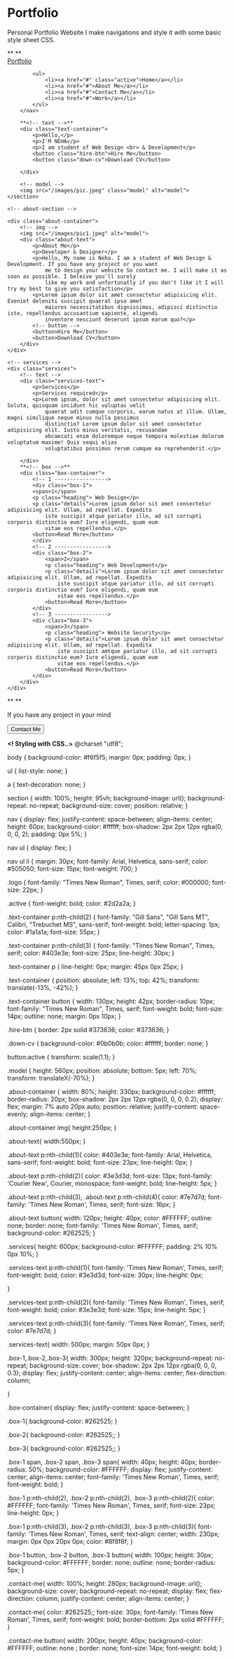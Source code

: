 # Portfolio
Personal Portfolio Website
I make navigations and style it with some basic style sheet CSS.

<!DOCTYPE html>
<html lang="en">

<head>
    <meta charset="UTF-8">
    <meta http-equiv="X-UA-Compatible" content="IE=edge">
    <meta name="viewport" content="width=device-width, initial-scale=1.0">
    <title>Document</title>
    <link rel="stylesheet" href="style.css">
</head>

<body>
    <section>
       ** <!-- navigation  ------------->**
        <nav>
            <!-- logo -->
            <a href="#" class="logo"> Portfolio</a>
            <!-- menu -->

            <ul>
                <li><a href="#" class="active">Home</a></li>
                <li><a href="#">About Me</a></li>
                <li><a href="#">Contact Me</a></li>
                <li><a href="#">Work</a></li>
            </ul>
        </nav>

        **<!-- text -->**
        <div class="text-container">
            <p>Hello,</p>
            <p>I'M NEHA</p>
            <p>I am student of Web Design <br> & Development</p>
            <button class="hire-btn">Hire Me</button>
            <button class="down-cv">Download CV</button>

        </div>

        <!-- model -->
        <img src="/images/pic.jpeg" class="model" alt="model">
    </section>

    <!-- about-section -->

    <div class="about-container">
        <!-- img -->
        <img src="/images/pic1.jpeg" alt="model">
        <div class="about-text">
            <p>About Me</p>
            <p>Developer & Designer</p>
            <p>Hello, My name is Neha. I am a student of Web Design & Development. If you have any project or you want
                me to design your website So contact me. I will make it as soon as possible. I beleive you'll surely
                like my work and unfortunatly if you don't like it I will try my best to give you satisfaction</p>
            <p>Lorem ipsum dolor sit amet consectetur adipisicing elit. Eveniet deleniti suscipit quaerat ipsa amet
                maiores necessitatibus dignissimos, adipisci distinctio iste, repellendus accusantium sapiente, eligendi
                inventore nesciunt deserunt ipsum earum quo?</p>
            <!-- button -->
            <button>Hire Me</button>
            <button>Download CV</button>
        </div>
    </div>

    <!-- services -->
    <div class="services">
        <!-- text -->
        <div class="services-text">
            <p>Services</p>
            <p>Services required</p>
            <p>Lorem ipsum, dolor sit amet consectetur adipisicing elit. Soluta, quisquam incidunt hic voluptas velit
                quaerat odit cumque corporis, earum natus at illum. Ullam, magni similique neque minus nulla possimus
                distinctio? Lorem ipsum dolor sit amet consectetur adipisicing elit. Iusto minus veritatis, recusandae
                obcaecati enim doloremque neque tempora molestiae dolorum voluptatum maxime! Quis sequi alias
                voluptatibus possimus rerum cumque ea reprehenderit.</p>

        </div>
        **<!-- box -->**
        <div class="box-container">
            <!-- 1 ----------------->
            <div class="box-1">
            <span>1</span>
            <p class="heading"> Web Design</p>
            <p class="details">Lorem ipsum dolor sit amet consectetur adipisicing elit. Ullam, ad repellat. Expedita
                iste suscipit atque pariatur illo, ad sit corrupti corporis distinctio eum? Iure eligendi, quam eum
                vitae eos repellendus.</p>
            <button>Read More</button>  
            </div>  
            <!-- 2 ----------------->
            <div class="box-2">
                <span>2</span>
                <p class="heading"> Web Development</p>
                <p class="details">Lorem ipsum dolor sit amet consectetur adipisicing elit. Ullam, ad repellat. Expedita
                    iste suscipit atque pariatur illo, ad sit corrupti corporis distinctio eum? Iure eligendi, quam eum
                    vitae eos repellendus.</p>
                <button>Read More</button> 
            </div>
            <!-- 3 ----------------->
            <div class="box-3">
                <span>3</span>
                <p class="heading"> Website Security</p>
                <p class="details">Lorem ipsum dolor sit amet consectetur adipisicing elit. Ullam, ad repellat. Expedita
                    iste suscipit amtque pariatur illo, ad sit corrupti corporis distinctio eum? Iure eligendi, quam eum
                    vitae eos repellendus.</p>
                <button>Read More</button> 
            </div>
        </div>
    </div>

   ** <!-- contact me -->**
    <div class="contact-me">
        <p>If you have any project in your mind</p>
        <button>Contact Me</button>
    </div>
</body>

</html>

**<! Styling with CSS..>**
@charset "utf8";

body {
  background-color: #f6f5f5;
  margin: 0px;
  padding: 0px;
}

ul {
  list-style: none;
}

a {
  text-decoration: none;
}

section {
  width: 100%;
  height: 95vh;
  background-image: url();
  background-repeat: no-repeat;
  background-size: cover;
  position: relative;
}

nav {
  display: flex;
  justify-content: space-between;
  align-items: center;
  height: 60px;
  background-color: #ffffff;
  box-shadow: 2px 2px 12px rgba(0, 0, 0, 2);
  padding: 0px 5%;
}

nav ul {
  display: flex;
}

nav ul li {
  margin: 30px;
  font-family: Arial, Helvetica, sans-serif;
  color: #505050;
  font-size: 15px;
  font-weight: 700;
}

.logo {
  font-family: "Times New Roman", Times, serif;
  color: #000000;
  font-size: 22px;
}

.active {
  font-weight: bold;
  color: #2d2a2a;
}

.text-container p:nth-child(2) {
  font-family: "Gill Sans", "Gill Sans MT", Calibri, "Trebuchet MS", sans-serif;
  font-weight: bold;
  letter-spacing: 1px;
  color: #1a1a1a;
  font-size: 55px;
}

.text-container p:nth-child(3) {
  font-family: "Times New Roman", Times, serif;
  color: #403e3e;
  font-size: 25px;
  line-height: 30px;
}

.text-container p {
  line-height: 0px;
  margin: 45px 0px 25px;
}

.text-container {
  position: absolute;
  left: 13%;
  top: 42%;
  transform: translate(-13%, -42%);
}

.text-container button {
  width: 130px;
  height: 42px;
  border-radius: 10px;
  font-family: "Times New Roman", Times, serif;
  font-weight: bold;
  font-size: 14px;
  outline: none;
  margin: 0px 10px;
}

.hire-btn {
  border: 2px solid #373636;
  color: #373636;
}

.down-cv {
  background-color: #0b0b0b;
  color: #ffffff;
  border: none;
}

button:active {
  transform: scale(1.1);
}

.model {
  height: 560px;
  position: absolute;
  bottom: 5px;
  left: 70%;
  transform: translateX(-70%);
}

.about-container {
  width: 80%;
  height: 330px;
  background-color: #ffffff;
  border-radius: 20px;
  box-shadow: 2px 2px 12px rgba(0, 0, 0, 0.2);
  display: flex;
  margin: 7% auto 20px auto;
  position: relative;
  justify-content: space-evenly;
  align-items: center;
}

.about-container img{
    height:250px;
}

.about-text{
    width:550px;
}

.about-text p:nth-child(1){
    color: #403e3e;
    font-family: Arial, Helvetica, sans-serif;
    font-weight: bold;
    font-size: 23px;
    line-height: 0px;
}

.about-text p:nth-child(2){
    color: #3e3d3d;
    font-size: 13px;
    font-family: 'Courier New', Courier, monospace;
    font-weight: bold;
    line-height: 5px;
}

.about-text p:nth-child(3),
.about-text p:nth-child(4){
    color: #7e7d7d;
    font-family: 'Times New Roman', Times, serif;
    font-size: 16px;
}

.about-text button{
    width: 120px;
    height: 40px;
    color: #FFFFFF;
    outline: none;
    border: none;
    font-family: 'Times New Roman', Times, serif;
    background-color: #262525;
}

.services{
    height: 600px;
    background-color: #FFFFFF;
    padding: 2% 10% 0px 10%;
}

.services-text p:nth-child(1){
    font-family: 'Times New Roman', Times, serif;
    font-weight: bold;
    color: #3e3d3d;
    font-size: 30px;
    line-height: 0px;

}

.services-text p:nth-child(2){
    font-family: 'Times New Roman', Times, serif;
    font-weight: bold;
    color: #3e3e3d;
    font-size: 15px;
    line-height: 5px;
}

.services-text p:nth-child(3){
    font-family: 'Times New Roman', Times, serif;
    color: #7e7d7d;
}

.services-text{
    width: 500px;
    margin: 50px 0px;
}

.box-1,.box-2,.box-3{
    width: 300px;
    height: 320px;
    background-repeat: no-repeat;
    background-size: cover;
    box-shadow: 2px 2px 12px rgba(0, 0, 0, 0.3);
    display: flex;
    justify-content: center;
    align-items: center;
    flex-direction: column;

}

.box-container{
    display: flex;
    justify-content: space-between;
}

.box-1{
  background-color: #262525;
}

.box-2{
  background-color: #262525;;
}

.box-3{
  background-color: #262525;;
}

.box-1 span,
.box-2 span,
.box-3 span{
    width: 40px;
    height: 40px;
    border-radius: 50%;
    background-color: #FFFFFF;
    display: flex;
    justify-content: center;
    align-items: center;
    font-family: 'Times New Roman', Times, serif;
    font-weight: bold;
}

.box-1 p:nth-child(2),
.box-2 p:nth-child(2),
.box-3 p:nth-child(2){
    color: #FFFFFF;
    font-family: 'Times New Roman', Times, serif;
    font-size: 23px;
    line-height: 0px;
}

.box-1 p:nth-child(3),
.box-2 p:nth-child(3),
.box-3 p:nth-child(3){
    font-family: 'Times New Roman', Times, serif;
    text-align: center;
    width: 230px;
    margin: 0px 0px 20px 0px;
    color: #8f8f8f;
}

.box-1 button,
.box-2 button,
.box-3 button{
    width: 100px;
    height: 30px;
    background-color: #FFFFFF;
    border: none;
    outline: none;
    border-radius: 5px;
}

.contact-me{
  width: 100%;
  height: 280px;
  background-image: url();
  background-size: cover;
  background-repeat: no-repeat;
  display: flex;
  flex-direction: column;
  justify-content: center;
  align-items: center;
}

.contact-me{
  color: #262525;;
  font-size: 30px;
  font-family: 'Times New Roman', Times, serif;
  font-weight: bold;
  border-bottom: 2px solid #FFFFFF;
}

.contact-me button{
  width: 200px;
  height: 40px;
  background-color: #FFFFFF;
  outline: none ;
  border: none;
  font-size: 14px;
  font-weight: bold;
}

